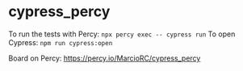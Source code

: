 # cypress_percy

To run the tests with Percy: `npx percy exec -- cypress run`
To open Cypress: `npm run cypress:open`

Board on Percy: https://percy.io/MarcioRC/cypress_percy